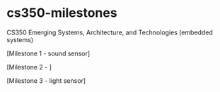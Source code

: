 # cs350-milestones
CS350 Emerging Systems, Architecture, and Technologies (embedded systems)

[Milestone 1 - sound sensor]



[Milestone 2 - ] 


[Milestone 3 - light sensor]
